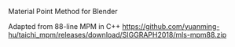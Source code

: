 Material Point Method for Blender

Adapted from 88-line MPM in C++
  https://github.com/yuanming-hu/taichi_mpm/releases/download/SIGGRAPH2018/mls-mpm88.zip
